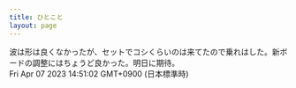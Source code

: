 ```yaml
---
title: ひとこと
layout: page
---
```

<div class="box" dt="1680846662592">
  波は形は良くなかったが、セットでコシくらいのは来てたので乗れはした。新ボードの調整にはちょうど良かった。明日に期待。
  <div class="content is-small">Fri Apr 07 2023 14:51:02 GMT+0900 (日本標準時)</div>
</div>